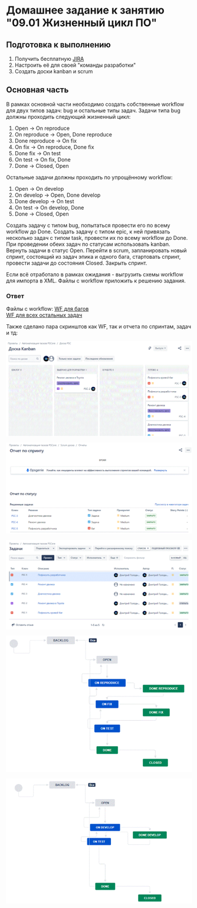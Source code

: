 # Домашнее задание к занятию "09.01 Жизненный цикл ПО"

## Подготовка к выполнению
1. Получить бесплатную [JIRA](https://www.atlassian.com/ru/software/jira/free)
2. Настроить её для своей "команды разработки"
3. Создать доски kanban и scrum

## Основная часть
В рамках основной части необходимо создать собственные workflow для двух типов задач: bug и остальные типы задач. Задачи типа bug должны проходить следующий жизненный цикл:
1. Open -> On reproduce
2. On reproduce -> Open, Done reproduce
3. Done reproduce -> On fix
4. On fix -> On reproduce, Done fix
5. Done fix -> On test
6. On test -> On fix, Done
7. Done -> Closed, Open

Остальные задачи должны проходить по упрощённому workflow:
1. Open -> On develop
2. On develop -> Open, Done develop
3. Done develop -> On test
4. On test -> On develop, Done
5. Done -> Closed, Open

Создать задачу с типом bug, попытаться провести его по всему workflow до Done. Создать задачу с типом epic, к ней привязать несколько задач с типом task, провести их по всему workflow до Done. При проведении обеих задач по статусам использовать kanban. Вернуть задачи в статус Open.
Перейти в scrum, запланировать новый спринт, состоящий из задач эпика и одного бага, стартовать спринт, провести задачи до состояния Closed. Закрыть спринт.

Если всё отработало в рамках ожидания - выгрузить схемы workflow для импорта в XML. Файлы с workflow приложить к решению задания.

### Ответ

Файлы с workflow:
[WF для багов](https://github.com/AirDRoN-lab/devops-netology/blob/main/homeworks/09-ci-01-intro/Workflow%20for%20Project%20PSC%20(for%20bugs).xml)<br>
[WF для всех остальных задач](https://github.com/AirDRoN-lab/devops-netology/blob/main/homeworks/09-ci-01-intro/Workflow%20for%20Project%20PSC%20(wo%20bugs).xml)

Также сделано пара скринштов как WF, так и отчета по спринтам, задач и тд:

<kbd>![Доска Kanban](https://github.com/AirDRoN-lab/devops-netology/blob/main/homeworks/09-ci-01-intro/Kanban_board.GIF)</kbd>

<kbd>![Отчет по спринту](https://github.com/AirDRoN-lab/devops-netology/blob/main/homeworks/09-ci-01-intro/Sprint_report.GIF)</kbd>

<kbd>![Список тасков и жуки](https://github.com/AirDRoN-lab/devops-netology/blob/main/homeworks/09-ci-01-intro/Tasks_and_Bugs.GIF)</kbd>

<kbd>![Воркфлоу для жуков](https://github.com/AirDRoN-lab/devops-netology/blob/main/homeworks/09-ci-01-intro/WF_for_bugs.GIF)</kbd>

<kbd>![Воркфлоу не для жуков](https://github.com/AirDRoN-lab/devops-netology/blob/main/homeworks/09-ci-01-intro/WF_wo_bugs.GIF)</kbd>

